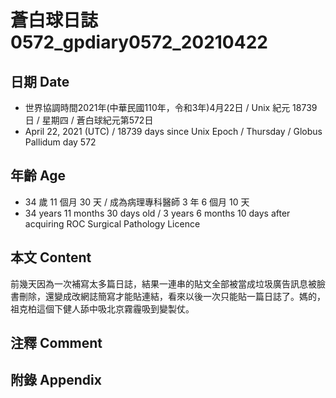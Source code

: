 [_metadata_:encoding]: - "utf-8"
[_metadata_:language]: - "zh-Hant-TW"
[_metadata_:fileformat]: - "markdown"
[_metadata_:MIME_type]: - "text/plain"
[_metadata_:markdown_version]: - "commonmark version 0.29"
[_metadata_:markdown_spec]: - "https://spec.commonmark.org/0.29/"

# 蒼白球日誌0572_gpdiary0572_20210422 #

## 日期 Date ##

* 世界協調時間2021年(中華民國110年，令和3年)4月22日 / Unix 紀元 18739 日 / 星期四 / 蒼白球紀元第572日
* April 22, 2021 (UTC) / 18739 days since Unix Epoch / Thursday / Globus Pallidum day 572

## 年齡 Age ##

* 34 歲 11 個月 30 天 / 成為病理專科醫師 3 年 6 個月 10 天
* 34 years 11 months 30 days old / 3 years 6 months 10 days after acquiring ROC Surgical Pathology Licence

## 本文 Content ##

前幾天因為一次補寫太多篇日誌，結果一連串的貼文全部被當成垃圾廣告訊息被臉書刪除，還變成改網誌簡寫才能貼連結，看來以後一次只能貼一篇日誌了。媽的，祖克柏這個下健人舔中吸北京霧霾吸到變製仗。

## 注釋 Comment ##

## 附錄 Appendix ##

